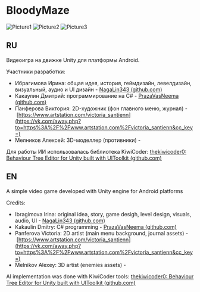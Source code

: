 # BloodyMaze

![Picture1](https://github.com/PrazaVasNeema/BloodyMaze/assets/117831147/66d94ae3-5153-4ad4-b5c9-33be7977d7f7)
![Picture2](https://github.com/PrazaVasNeema/BloodyMaze/assets/117831147/3851b3ec-7457-4e31-a6ee-c8dfef3c10ae)
![Picture3](https://github.com/PrazaVasNeema/BloodyMaze/assets/117831147/a2923917-3c19-44aa-8868-2a276bd1d490)
## RU
Видеоигра на движке Unity для платформы Android.

Участники разработки:
- Ибрагимова Ирина: общая идея, история, геймдизайн, левелдизайн, визуальный, аудио и UI дизайн - [NagaLin343 (github.com)](https://github.com/NagaLin343)
- Какаулин Дмитрий: программирование на C# - [PrazaVasNeema (github.com)](https://github.com/PrazaVasNeema)
- Панферова Виктория: 2D-художник (фон главного меню, журнал) - [https://www.artstation.com/victoria_santienn](https://vk.com/away.php?to=https%3A%2F%2Fwww.artstation.com%2Fvictoria_santienn&cc_key=)
- Мелников Алексей: 3D-моделлер (противники) -

Для работы ИИ использовалась библиотека KiwiCoder: [thekiwicoder0: Behaviour Tree Editor for Unity built with UIToolkit (github.com)](https://github.com/thekiwicoder0/UnityBehaviourTreeEditor)

## EN
A simple video game developed with Unity engine for Android platforms

Credits:
- Ibragimova Irina: original idea, story, game desigh, level design, visuals, audio, UI - [NagaLin343 (github.com)](https://github.com/NagaLin343)
- Kakaulin Dmitry: C# programming - [PrazaVasNeema (github.com)](https://github.com/PrazaVasNeema)
- Panferova Victoria: 2D artist (main menu background, journal assets) - [https://www.artstation.com/victoria_santienn](https://vk.com/away.php?to=https%3A%2F%2Fwww.artstation.com%2Fvictoria_santienn&cc_key=)
- Melnikov Alexey: 3D artist (enemies assets) -

AI implementation was done with KiwiCoder tools: [thekiwicoder0: Behaviour Tree Editor for Unity built with UIToolkit (github.com)](https://github.com/thekiwicoder0/UnityBehaviourTreeEditor)
